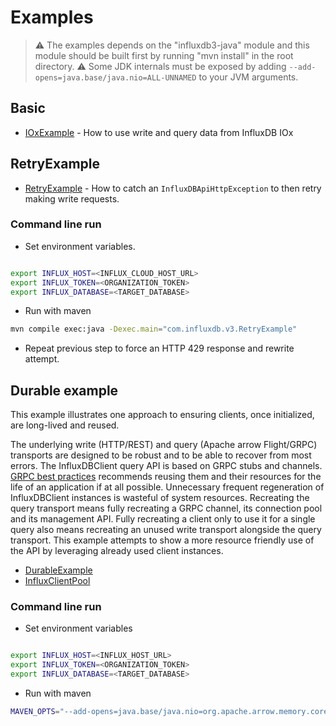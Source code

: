 # Examples

> :warning: The examples depends on the "influxdb3-java" module and this module should be built first by running "mvn install" in the root directory.
> :warning: Some JDK internals must be exposed by adding `--add-opens=java.base/java.nio=ALL-UNNAMED` to your JVM arguments.

## Basic

- [IOxExample](src/main/java/com/influxdb/v3/IOxExample.java) - How to use write and query data from InfluxDB IOx

## RetryExample

- [RetryExample](src/main/java/com/influxdb/v3/RetryExample.java) - How to catch an `InfluxDBApiHttpException` to then retry making write requests.

### Command line run

- Set environment variables.

```bash

export INFLUX_HOST=<INFLUX_CLOUD_HOST_URL>
export INFLUX_TOKEN=<ORGANIZATION_TOKEN>
export INFLUX_DATABASE=<TARGET_DATABASE>

```

- Run with maven

```bash
mvn compile exec:java -Dexec.main="com.influxdb.v3.RetryExample"
```

- Repeat previous step to force an HTTP 429 response and rewrite attempt.

## Durable example

This example illustrates one approach to ensuring clients, once initialized, are long-lived and reused.

The underlying write (HTTP/REST) and query (Apache arrow Flight/GRPC) transports are designed to be robust and to be able to recover from most errors.  The InfluxDBClient query API is based on GRPC stubs and channels.  [GRPC best practices](https://grpc.io/docs/guides/performance/) recommends reusing them and their resources for the life of an application if at all possible.  Unnecessary frequent regeneration of InfluxDBClient instances is wasteful of system resources.  Recreating the query transport means fully recreating a GRPC channel, its connection pool and its management API.  Fully recreating a client only to use it for a single query also means recreating an unused write transport alongside the query transport.  This example attempts to show a more resource friendly use of the API by leveraging already used client instances.

- [DurableExample](src/main/java/com/influxdb/v3/durable/DurableExample.java)
- [InfluxClientPool](src/main/java/com/influxdb/v3/durable/InfluxClientPool.java)

### Command line run

- Set environment variables

```bash

export INFLUX_HOST=<INFLUX_HOST_URL>
export INFLUX_TOKEN=<ORGANIZATION_TOKEN>
export INFLUX_DATABASE=<TARGET_DATABASE>

```

- Run with maven

```bash
MAVEN_OPTS="--add-opens=java.base/java.nio=org.apache.arrow.memory.core,ALL-UNNAMED" mvn compile exec:java -Dexec.main="com.influxdb.v3.durable.DurableExample"
```
